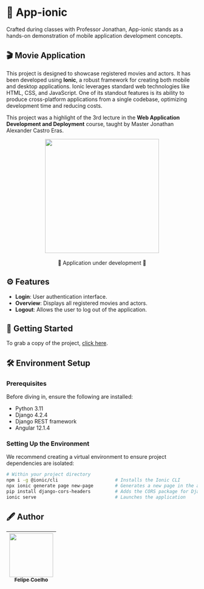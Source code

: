 # 📱 App-ionic

Crafted during classes with Professor Jonathan, App-ionic stands as a hands-on demonstration of mobile application development concepts.

## 🎬 Movie Application

This project is designed to showcase registered movies and actors. It has been developed using **Ionic**, a robust framework for creating both mobile and desktop applications. Ionic leverages standard web technologies like HTML, CSS, and JavaScript. One of its standout features is its ability to produce cross-platform applications from a single codebase, optimizing development time and reducing costs.

This project was a highlight of the 3rd lecture in the **Web Application Development and Deployment** course, taught by Master Jonathan Alexander Castro Eras.

<p align="center">
  <img src="https://user-images.githubusercontent.com/71519298/260274198-911ccb86-6f57-4453-80f8-b46c283f5e88.png" width="300px"/><br><br>
  🚧 Application under development 🚧
</p>

## ⚙️ Features

- **Login**: User authentication interface.
- **Overview**: Displays all registered movies and actors.
- **Logout**: Allows the user to log out of the application.

## 🚀 Getting Started

To grab a copy of the project, [click here](https://github.com/Felipeness/App-ionic).

## 🛠 Environment Setup

### Prerequisites

Before diving in, ensure the following are installed:

- Python 3.11
- Django 4.2.4
- Django REST framework
- Angular 12.1.4

### Setting Up the Environment

We recommend creating a virtual environment to ensure project dependencies are isolated:

```bash
# Within your project directory
npm i -g @ionic/cli                     # Installs the Ionic CLI
npx ionic generate page new-page        # Generates a new page in the app
pip install django-cors-headers         # Adds the CORS package for Django security
ionic serve                             # Launches the application
```

## 🖋 Author

| [<img src="https://avatars.githubusercontent.com/u/60716370?v=4" width=115><br><sub>Felipe Coelho</sub>](https://github.com/Felipeness) |
| :-------------------------------------------------------------------------------------------------------------------------------------: |
